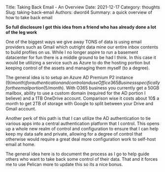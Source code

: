 Title: Taking Back Email - An Overview
Date: 2021-12-17
Category: thoughts
Slug: taking-back-email
Authors: dword4
Summary: a quick overview of how to take back email

**So full disclosure I got this idea from a friend who has already done a lot of the leg work**

One of the biggest ways we give away TONS of data is using email providers such as Gmail which 
outright data mine our entire inbox contents to build profiles on us.  While I no longer aspire
to run a basement datacenter for fun there is a middle ground to be had I think.  In this case
it would be utilizing a service such as Azure to do the hosting portion but keeping control of
the assets and managing them myself (to a degree).

The general idea is to setup an Azure AD Premium P2 instance (9$/month) for authentication and 
control and use Office 365 Business specifically for the email portion (5$/month).  With O365 
business you currently get a 50GB mailbox, ability to use a custom domain (required for the AD
portion I believe) and a 1TB OneDrive account.  Comparison wise it costs about 10$ a month to get 
2TB of storage with Google to split between your Drive and Gmail account.

Another perk of this path is that I can utilize the AD authentication to tie various apps into 
a central authentication platform that I control.  This opens up a whole new realm of control
and configuration to ensure that I can help keep my data safe and private, allowing for a degree 
of control that otherwise would require a great deal more configuration work to self-host email 
at home.

The general idea here is to document the process as I go to help guide others who want to take 
back some control of their data. That and it forces me to use Pelican more to update this so its
a nice bonus.
